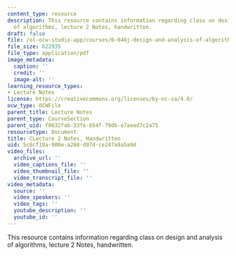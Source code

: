 ```yaml
---
content_type: resource
description: This resource contains information regarding class on design and analysis
  of algorithms, lecture 2 Notes, handwritten.
draft: false
file: /ol-ocw-studio-app/courses/6-046j-design-and-analysis-of-algorithms-spring-2015/5c6cf10a900ea288d97dce247a9a5a9d_MIT6_046JS15_writtenlec2.pdf
file_size: 622935
file_type: application/pdf
image_metadata:
  caption: ''
  credit: ''
  image-alt: ''
learning_resource_types:
- Lecture Notes
license: https://creativecommons.org/licenses/by-nc-sa/4.0/
ocw_type: OCWFile
parent_title: Lecture Notes
parent_type: CourseSection
parent_uid: f0632fab-33fe-b54f-79db-e7aead7c2a75
resourcetype: Document
title: CLecture 2 Notes, Handwritten
uid: 5c6cf10a-900e-a288-d97d-ce247a9a5a9d
video_files:
  archive_url: ''
  video_captions_file: ''
  video_thumbnail_file: ''
  video_transcript_file: ''
video_metadata:
  source: ''
  video_speakers: ''
  video_tags: ''
  youtube_description: ''
  youtube_id: ''
---
```

This resource contains information regarding class on design and analysis of algorithms, lecture 2 Notes, handwritten.